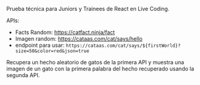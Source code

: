 Prueba técnica para Juniors y Trainees de React en Live Coding.

APIs:

- Facts Random: https://catfact.ninja/fact
- Imagen random: https://cataas.com/cat/says/hello
 - endpoint para usar: `https://cataas.com/cat/says/${firstWorld}?size=50&color=red&json=true`

Recupera un hecho aleatorio de gatos de la primera API y muestra una imagen de un gato con la primera palabra del hecho recuperado usando la segunda API.

